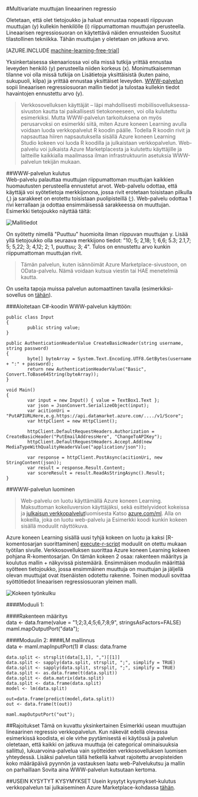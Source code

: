 <properties 
    pageTitle="Multivariate lineaarisen regressiosuoran | Microsoft Azure" 
    description="Multivariate muuttujan lineaarinen regressio" 
    services="machine-learning" 
    documentationCenter="" 
    authors="jaymathe" 
    manager="jhubbard" 
    editor="cgronlun"/>

<tags 
    ms.service="machine-learning" 
    ms.workload="data-services" 
    ms.tgt_pltfrm="na" 
    ms.devlang="na" 
    ms.topic="article" 
    ms.date="09/14/2016" 
    ms.author="jaymathe"/> 


#<a name="multivariate-linear-regression"></a>Multivariate muuttujan lineaarinen regressio   
 

 
Oletetaan, että olet tietojoukko ja haluat ennustaa nopeasti riippuvan muuttujan (y) kullekin henkilölle (i) riippumattoman muuttujan perusteella. Lineaarisen regressiosuoran on käytettävä näiden ennusteiden Suositut tilastollinen tekniikka. Tähän muuttujan y oletetaan on jatkuva arvo.  


[AZURE.INCLUDE [machine-learning-free-trial](../../includes/machine-learning-free-trial.md)]  

Yksinkertaisessa skenaariossa voi olla missä tutkija yrittää ennustaa leveyden henkilö (y) perusteella niiden korkeus (x). Monimutkaisemman tilanne voi olla missä tutkija on Lisätietoja yksittäisistä (kuten paino, sukupuoli, kilpa) ja yrittää ennustaa yksittäiset leveyden. [WWW-palvelun]( https://datamarket.azure.com/dataset/aml_labs/multivariate_regression) sopii lineaarisen regressiosuoran mallin tiedot ja tulostaa kullekin tiedot havaintojen ennustettu arvo (y).

>Verkkosovelluksen käyttäjät – läpi mahdollisesti mobiilisovelluksessa-sivuston kautta tai paikallisesti tietokoneeseen, voi olla kulutettu esimerkiksi. Mutta WWW-palvelun tarkoituksena on myös perusarvoksi on esimerkki siitä, miten Azure koneen Learning avulla voidaan luoda verkkopalvelut R koodin päälle. Todella R koodin rivit ja napsauttaa hiiren napsautuksella sisällä Azure koneen Learning Studio kokeen voi luoda R koodilla ja julkaistaan verkkopalvelun. Web-palvelu voi julkaista Azure Marketplacesta ja kulutettu käyttäjille ja laitteille kaikkialla maailmassa ilman infrastruktuurin asetuksia WWW-palvelun tekijän mukaan.  

##<a name="consumption-of-web-service"></a>WWW-palvelun kulutus  
Web-palvelu palauttaa muuttujan riippumattoman muuttujan kaikkien huomautusten perusteella ennustetut arvot. Web-palvelu odottaa, että käyttäjä voi syötetietoja merkkijonona, jossa rivit erotetaan toisistaan pilkulla (,) ja sarakkeet on erotettu toisistaan puolipisteillä (;). Web-palvelu odottaa 1 rivi kerrallaan ja odottaa ensimmäisessä sarakkeessa on muuttujan. Esimerkki tietojoukko näyttää tältä:

![Mallitiedot][1]

On syötetty nimellä "Puuttuu" huomioita ilman riippuvan muuttujan y. Lisää yllä tietojoukko olla seuraava merkkijono tiedot: "10; 5; 2,18; 1; 6,6; 5.3; 2.1,7; 5; 5,22; 3; 4,12; 2; 1, puuttuu; 3; 4". Tulos on ennustettu arvo kunkin riippumattoman muuttujan rivit. 

>Tämän palvelun, kuten isännöimät Azure Marketplace-sivustoon, on OData-palvelu. Nämä voidaan kutsua viestin tai HAE menetelmiä kautta. 

On useita tapoja muissa palvelun automaattinen tavalla (esimerkiksi-sovellus on [tähän](http://microsoftazuremachinelearning.azurewebsites.net/MultipleLinearRegressionService.aspx )).

###<a name="starting-c-code-for-web-service-consumption"></a>Aloitetaan C#-koodin WWW-palvelun käyttöön:

    public class Input
    {
            public string value;
    }
    
    public AuthenticationHeaderValue CreateBasicHeader(string username, string password)
    {
            byte[] byteArray = System.Text.Encoding.UTF8.GetBytes(username + ":" + password);
            return new AuthenticationHeaderValue("Basic", Convert.ToBase64String(byteArray));
    }
    
    void Main()
    {
            var input = new Input() { value = TextBox1.Text };
            var json = JsonConvert.SerializeObject(input);
            var acitionUri = "PutAPIURLHere,e.g.https://api.datamarket.azure.com/..../v1/Score";
            var httpClient = new HttpClient();
    
            httpClient.DefaultRequestHeaders.Authorization = CreateBasicHeader("PutEmailAddressHere", "ChangeToAPIKey");
            httpClient.DefaultRequestHeaders.Accept.Add(new MediaTypeWithQualityHeaderValue("application/json"));
    
            var response = httpClient.PostAsync(acitionUri, new StringContent(json));
            var result = response.Result.Content;
            var scoreResult = result.ReadAsStringAsync().Result;
    }




##<a name="creation-of-web-service"></a>WWW-palvelun luominen  
>Web-palvelu on luotu käyttämällä Azure koneen Learning. Maksuttoman kokeiluversion käyttäjäksi, sekä esittelyvideot kokeissa ja [julkaisun verkkopalvelut](machine-learning-publish-a-machine-learning-web-service.md)luomisesta Katso [azure.com/ml](http://azure.com/ml). Alla on kokeilla, joka on luotu web-palvelu ja Esimerkki koodi kunkin kokeen sisällä moduulit näyttökuva.


Azure koneen Learning sisällä uusi tyhjä kokeen on luotu ja kaksi [R-komentosarjan suorittaminen] [ execute-r-script] moduulit on otettu mukaan työtilan sivulle. Verkkosovelluksen suorittaa Azure koneen Learning kokeen pohjana R-komentosarjan. On tämän kokeen 2 osaa: rakenteen määritys ja koulutus mallin + näkyvissä pistemäärä. Ensimmäisen moduulin määrittää syötteen tietojoukko, jossa ensimmäinen muuttuja on muuttujan ja jäljellä olevan muuttujat ovat itsenäisten odotettu rakenne. Toinen moduuli sovittaa syöttötiedot lineaarisen regressiosuoran yleinen malli.  
  
![Kokeen työnkulku][3]

####<a name="module-1"></a>Moduuli 1:
 
####<a name="schema-definition"></a>Rakenteen määritys  
    data <- data.frame(value = "1;2;3,4;5;6,7;8;9", stringsAsFactors=FALSE) maml.mapOutputPort("data");  

####<a name="module-2"></a>Moduulin 2:
####<a name="lm-modeling"></a>LM mallinnus   
    data <- maml.mapInputPort(1) # class: data.frame  
  
    data.split <- strsplit(data[1,1], ",")[[1]]  
    data.split <- sapply(data.split, strsplit, ";", simplify = TRUE)  
    data.split <- sapply(data.split, strsplit, ";", simplify = TRUE)  
    data.split <- as.data.frame(t(data.split)) 
    data.split <- data.matrix(data.split) 
    data.split <- data.frame(data.split) 
    model <- lm(data.split)  

    out=data.frame(predict(model,data.split))  
    out <- data.frame(t(out))

    maml.mapOutputPort("out");  
 
##<a name="limitations"></a>Rajoitukset
Tämä on kuvattu yksinkertainen Esimerkki usean muuttujan lineaarinen regressio verkkopalvelun. Kun näkevät edellä olevassa esimerkissä koodista, ei ole virhe pyytämisestä ei käytössä ja palvelun oletetaan, että kaikki on jatkuva muuttuja (ei categorical ominaisuuksia sallittu), lukuarvoina-palvelua vain syötteiden verkkosovelluksen luomisen yhteydessä. Lisäksi palvelun tällä hetkellä kahvat rajoitettu arvopisteiden koko määräpäivä pyynnön ja vastauksen laatu web-Palvelukutsu ja mallin on parhaillaan Sovita aina WWW-palvelun kutsutaan kertoma. 

##<a name="faq"></a>USEIN KYSYTYT KYSYMYKSET
Usein kysytyt kysymykset-kulutus verkkopalvelun tai julkaiseminen Azure Marketplace-kohdassa [tähän](machine-learning-marketplace-faq.md).

[1]: ./media/machine-learning-r-csharp-multivariate-linear-regression/multireg-img1.png
[2]: ./media/machine-learning-r-csharp-multivariate-linear-regression/multireg-img2.png
[3]: ./media/machine-learning-r-csharp-multivariate-linear-regression/multireg-img3.png


<!-- Module References -->
[execute-r-script]: https://msdn.microsoft.com/library/azure/30806023-392b-42e0-94d6-6b775a6e0fd5/
 
